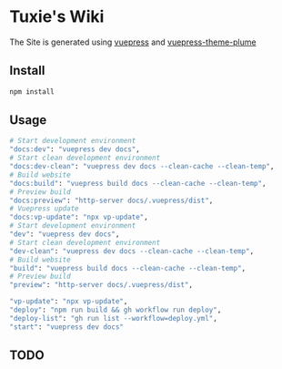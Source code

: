 # Tuxie's Wiki

The Site is generated using [vuepress](https://vuepress.vuejs.org/) and [vuepress-theme-plume](https://github.com/pengzhanbo/vuepress-theme-plume)

## Install

```sh
npm install
```

## Usage

```sh
# Start development environment
"docs:dev": "vuepress dev docs",
# Start clean development environment
"docs:dev-clean": "vuepress dev docs --clean-cache --clean-temp",
# Build website
"docs:build": "vuepress build docs --clean-cache --clean-temp",
# Preview build
"docs:preview": "http-server docs/.vuepress/dist",
# Vuepress update
"docs:vp-update": "npx vp-update",
# Start development environment
"dev": "vuepress dev docs",
# Start clean development environment
"dev-clean": "vuepress dev docs --clean-cache --clean-temp",
# Build website
"build": "vuepress build docs --clean-cache --clean-temp",
# Preview build
"preview": "http-server docs/.vuepress/dist",

"vp-update": "npx vp-update",
"deploy": "npm run build && gh workflow run deploy",
"deploy-list": "gh run list --workflow=deploy.yml",
"start": "vuepress dev docs"
```

## TODO
